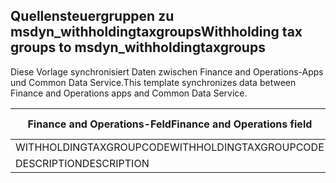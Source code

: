## <a name="withholding-tax-groups-to-msdyn_withholdingtaxgroups"></a><span data-ttu-id="e0089-101">Quellensteuergruppen zu msdyn_withholdingtaxgroups</span><span class="sxs-lookup"><span data-stu-id="e0089-101">Withholding tax groups to msdyn_withholdingtaxgroups</span></span>

<span data-ttu-id="e0089-102">Diese Vorlage synchronisiert Daten zwischen Finance and Operations-Apps und Common Data Service.</span><span class="sxs-lookup"><span data-stu-id="e0089-102">This template synchronizes data between Finance and Operations apps and Common Data Service.</span></span>

<span data-ttu-id="e0089-103">Finance and Operations-Feld</span><span class="sxs-lookup"><span data-stu-id="e0089-103">Finance and Operations field</span></span> | <span data-ttu-id="e0089-104">Zuordnungstyp</span><span class="sxs-lookup"><span data-stu-id="e0089-104">Map type</span></span> | <span data-ttu-id="e0089-105">Anderes Dynamics 365-Feld</span><span class="sxs-lookup"><span data-stu-id="e0089-105">Other Dynamics 365 field</span></span> | <span data-ttu-id="e0089-106">Standardwert</span><span class="sxs-lookup"><span data-stu-id="e0089-106">Default value</span></span>
---|---|---|---
<span data-ttu-id="e0089-107">WITHHOLDINGTAXGROUPCODE</span><span class="sxs-lookup"><span data-stu-id="e0089-107">WITHHOLDINGTAXGROUPCODE</span></span> | = | <span data-ttu-id="e0089-108">msdyn_name</span><span class="sxs-lookup"><span data-stu-id="e0089-108">msdyn_name</span></span> | 
<span data-ttu-id="e0089-109">DESCRIPTION</span><span class="sxs-lookup"><span data-stu-id="e0089-109">DESCRIPTION</span></span> | = | <span data-ttu-id="e0089-110">msdyn_description</span><span class="sxs-lookup"><span data-stu-id="e0089-110">msdyn_description</span></span> | 
